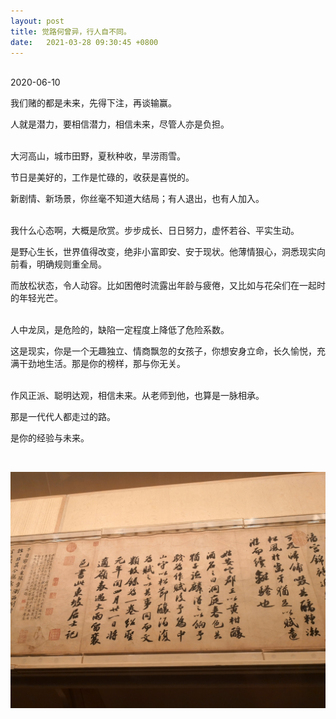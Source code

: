 ```yaml
---
layout: post
title: 觉路何曾异，行人自不同。
date:   2021-03-28 09:30:45 +0800
---
```

<br />
2020-06-10

我们赌的都是未来，先得下注，再谈输赢。

人就是潜力，要相信潜力，相信未来，尽管人亦是负担。
<br />
<br />

大河高山，城市田野，夏秋种收，旱涝雨雪。

节日是美好的，工作是忙碌的，收获是喜悦的。

新剧情、新场景，你丝毫不知道大结局；有人退出，也有人加入。
<br />
<br />

我什么心态啊，大概是欣赏。步步成长、日日努力，虚怀若谷、平实生动。

是野心生长，世界值得改变，绝非小富即安、安于现状。他薄情狠心，洞悉现实向前看，明确规则重全局。

而放松状态，令人动容。比如困倦时流露出年龄与疲倦，又比如与花朵们在一起时的年轻光芒。
<br />
<br />

人中龙凤，是危险的，缺陷一定程度上降低了危险系数。

这是现实，你是一个无趣独立、情商飘忽的女孩子，你想安身立命，长久愉悦，充满干劲地生活。那是你的榜样，那与你无关。
<br />
<br />

作风正派、聪明达观，相信未来。从老师到他，也算是一脉相承。

那是一代代人都走过的路。

是你的经验与未来。

<br />

![Sushi](/images/Sushi.jpg)

